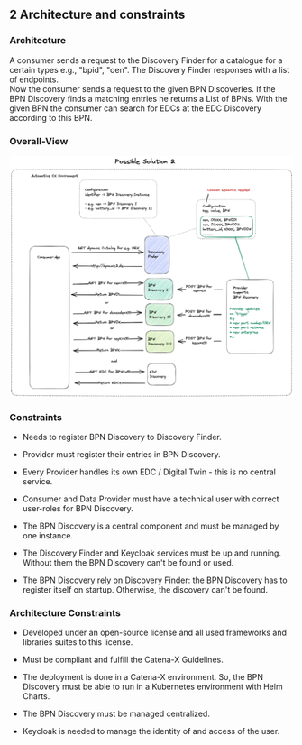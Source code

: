 ## 2 Architecture and constraints

### Architecture

A consumer sends a request to the Discovery Finder for a catalogue for a certain types e.g., "bpid", "oen". The Discovery Finder responses with a list of endpoints.  
Now the consumer sends a request to the given BPN Discoveries. If the  BPN Discovery finds a matching entries he returns a List of BPNs.
With the given BPN the consumer can search for EDCs at the EDC Discovery according to this BPN.

### Overall-View

![](media/image1.png)

### Constraints

-   Needs to register BPN Discovery to Discovery Finder.

-   Provider must register their entries in BPN Discovery.

-   Every Provider handles its own EDC / Digital Twin - this is no
    central service.

-   Consumer and Data Provider must have a technical user with correct user-roles for BPN Discovery.

-   The BPN Discovery is a central component and must be managed by one
    instance.

-   The Discovery Finder and Keycloak services must be up and running.
    Without them the BPN Discovery can't be found or used.

-   The BPN Discovery rely on Discovery Finder: the BPN Discovery has to register itself on startup. Otherwise, the discovery can't be found.

### Architecture Constraints

-   Developed under an open-source license and all used frameworks and
    libraries suites to this license.

-   Must be compliant and fulfill the Catena-X Guidelines.

-   The deployment is done in a Catena-X environment. So, the BPN
    Discovery must be able to run in a Kubernetes environment with Helm
    Charts.

-   The BPN Discovery must be managed centralized.

-   Keycloak is needed to manage the identity of and access of the user.